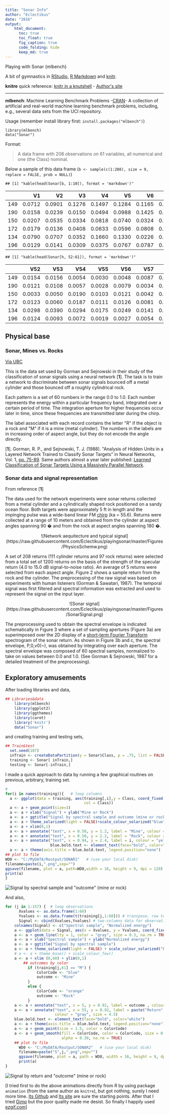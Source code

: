 ```yaml
---
title: "Sonar Info"
author: "Eclectikus"
date: "2016"
output:
    html_document:
      toc: true
      toc_float: true
      fig_caption: true
      code_folding: hide
      keep_md: true
---
```

 Playing with Sonar {mlbench}

A bit of gymnastics in [RStudio](https://www.rstudio.com/), [R Markdown](http://rmarkdown.rstudio.com/) and [knitr](https://cran.r-project.org/web/packages/knitr/index.html).

**knitre** quick reference: [knitr in a knutshell](http://kbroman.org/knitr_knutshell/) - [Author's site](http://yihui.name/knitr/)

---

**mlbench**: Machine Learning Benchmark Problems -[CRAN](https://cran.r-project.org/web/packages/mlbench/index.html)- A collection of artificial and real-world machine learning benchmark problems, including, e.g., several data sets from the UCI repository.

Usage (remember install library first: `install.packages("mlbench")`)
```
library(mlbench)
data("Sonar")
```
Format:

> A data frame with 208 observations on 61 variables, all numerical and one (the Class) nominal.

Below a sample of this data frame (`b <- sample(c(1:208), size = 9, replace = FALSE, prob = NULL)`)


```
## [1] "kable(head(Sonar[b, 1:10]), format = 'markdown')"
```



|    |     V1|     V2|     V3|     V4|     V5|     V6|     V7|     V8|     V9|    V10|
|:---|------:|------:|------:|------:|------:|------:|------:|------:|------:|------:|
|149 | 0.0712| 0.0901| 0.1276| 0.1497| 0.1284| 0.1165| 0.1285| 0.1684| 0.1830| 0.2127|
|190 | 0.0158| 0.0239| 0.0150| 0.0494| 0.0988| 0.1425| 0.1463| 0.1219| 0.1697| 0.1923|
|150 | 0.0207| 0.0535| 0.0334| 0.0818| 0.0740| 0.0324| 0.0918| 0.1070| 0.1553| 0.1234|
|172 | 0.0179| 0.0136| 0.0408| 0.0633| 0.0596| 0.0808| 0.2090| 0.3465| 0.5276| 0.5965|
|134 | 0.0790| 0.0707| 0.0352| 0.1660| 0.1330| 0.0226| 0.0771| 0.2678| 0.5664| 0.6609|
|196 | 0.0129| 0.0141| 0.0309| 0.0375| 0.0767| 0.0787| 0.0662| 0.1108| 0.1777| 0.2245|

```
## [1] "kable(head(Sonar[h, 52:61]), format = 'markdown')"
```



|    |    V52|    V53|    V54|    V55|    V56|    V57|    V58|    V59|    V60|Class |
|:---|------:|------:|------:|------:|------:|------:|------:|------:|------:|:-----|
|149 | 0.0154| 0.0156| 0.0054| 0.0030| 0.0048| 0.0087| 0.0101| 0.0095| 0.0068|M     |
|190 | 0.0121| 0.0108| 0.0057| 0.0028| 0.0079| 0.0034| 0.0046| 0.0022| 0.0021|M     |
|150 | 0.0033| 0.0050| 0.0190| 0.0103| 0.0121| 0.0042| 0.0090| 0.0070| 0.0099|M     |
|172 | 0.0123| 0.0060| 0.0187| 0.0111| 0.0126| 0.0081| 0.0155| 0.0160| 0.0085|M     |
|134 | 0.0298| 0.0390| 0.0294| 0.0175| 0.0249| 0.0141| 0.0073| 0.0025| 0.0101|M     |
|196 | 0.0124| 0.0093| 0.0072| 0.0019| 0.0027| 0.0054| 0.0017| 0.0024| 0.0029|M     |


## Physical base

### Sonar, Mines vs. Rocks
[Via UBC](http://ugrad.stat.ubc.ca/R/library/mlbench/html/Sonar.html)

This is the data set used by Gorman and Sejnowski in their study of the classification of sonar signals using a neural network [**1**]. The task is to train a network to discriminate between sonar signals bounced off a metal cylinder and those bounced off a roughly cylindrical rock.

Each pattern is a set of 60 numbers in the range 0.0 to 1.0. Each number represents the energy within a particular frequency band, integrated over a certain period of time. The integration aperture for higher frequencies occur later in time, since these frequencies are transmitted later during the chirp.

The label associated with each record contains the letter "R" if the object is a rock and "M" if it is a mine (metal cylinder). The numbers in the labels are in increasing order of aspect angle, but they do not encode the angle directly.

[**1**]. Gorman, R. P., and Sejnowski, T. J. (1988). "Analysis of Hidden Units in a Layered Network Trained to Classify Sonar Targets" in Neural Networks, Vol. 1, [pp. 75-89](http://citeseerx.ist.psu.edu/viewdoc/download?doi=10.1.1.299.8959&rep=rep1&type=pdf). Same authors almost a year later published: [Learned Classification of Sonar Targets Using a Massively Parallel Network](https://papers.cnl.salk.edu/PDFs/Learned%20Classification%20of%20Sonar%20Targets%20Using%20a%20Massively%20Parallel%20Network%201988-3231.pdf).



### Sonar data and signal representation
From reference [**1**]

The data used for the network experiments were sonar returns collected from a metal cylinder and a cylindrically shaped rock positioned on a sandy ocean floor. Both targets were approximately 5 ft in length and the impinging pulse was a wide-band linear FM [chirp](https://en.wikipedia.org/wiki/Chirp) (ka = 55.6). Returns were collected at a range of 10 meters and obtained from the cylinder at aspect angles spanning 90 � and from the rock at aspect angles spanning 180 �.

<p align="center">![Network aequitecture and typical signal](https://raw.githubusercontent.com/Eclectikus/playingsonar/master/Figures/PhysicsSchemw.png)</p>

A set of 208 returns (111 cylinder returns and 97 rock returns) were selected from a total set of 1200 returns on the basis of the strength of the specular return (4.0 to 15.0 dB signal-to-noise ratio). An average of 5 returns were selected from each aspect angle. Figure 2 shows a sample return from the rock and the cylinder. The preprocessing of the raw signal was based on experiments with human listeners (Gorman & Sawatari, 1987). The temporal signal was first filtered and spectral information was extracted and used to represent the signal on the input layer.

<p align="center">![Sonar signal](https://raw.githubusercontent.com/Eclectikus/playingsonar/master/Figures/SonarSignal.png)</p>

The preprocessing used to obtain the spectral envelope is indicated schematically in Figure 3 where a set of sampling apertures (Figure 3a) are superimposed over the 2D display of a [short-term Fourier Transform](https://en.wikipedia.org/wiki/Short-time_Fourier_transform) spectrogram of the sonar return. As shown in Figure 3b and c, the spectral envelope, P,0,v0(~), was obtained by integrating over each aperture. The spectral envelope was composed of 60 spectral samples, normalized to take on values between 0.0 and 1.0. (See Gorman & Sejnowski, 1987 for a detailed treatment of the preprocessing).

## Exploratory amusements

After loading libraries and data,


```r
## Libraries&data
    library(mlbench)
    library(ggplot2)
    library(ggthemes)
    library(caret)
    library('knitr')
    data("Sonar")
```

and creating training and testing sets,


```r
## Train&test
  set.seed(107)
  inTrain <- createDataPartition(y = Sonar$Class, p = .75, list = FALSE)
  training <- Sonar[ inTrain,]
  testing <- Sonar[-inTrain,]
```

I made a quick approach to data by running a few graphical routines on previous, arbitrary, training set. 


```r
# 
for(i in names(training)){   # loop columns
  a <- ggplot(data = training, aes(training[,i],y = Class, coord_fixed(),
                                   col = Class))
  a <- a + geom_point(size=3)
  a <- a + xlab("Signal") + ylab("Mine or Rock") 
  a <- a + ggtitle("Signal by spectral sample and outcome (mine or rock)")
  a <- a + theme_solarized(light = FALSE)+scale_colour_solarized("blue")
  a <- a + xlim(0,1)
  a <- a + annotate("text", x = 0.50, y = 1.2, label = "Mine", colour = "white")
  a <- a + annotate("text", x = 0.50, y = 2.2, label = "Rock", colour = "white")
  a <- a + annotate("text", x = 0.94, y = 2.4, label = i, colour = "yellow", size = 7.5)
                    blue.bold.text <- element_text(face="bold", color="white")
  a <- a + theme(axis.title = blue.bold.text, legend.position="none")
## plot to file
WD0 <- "C:/MyDATA/Routput/SONAR1"   # (use your local disk)
filename=paste(i,".png",sep="")
ggsave(filename, plot = a, path=WD0,width = 16, height = 9, dpi = 120)
print(a)
}
```

![*Signal by spectral sample and "outcome" (mine or rock)*](https://raw.githubusercontent.com/Eclectikus/playingsonar/master/Figures/Sonar1_1200xVia_ezgif.com.gif)

And also,


```r
for (j in 1:157) {  # loop observations
      Xvalues <- as.data.frame(1:60)
      Yvalues <- as.data.frame(t(training[j,1:60])) # transpose, row to column
      Signal <- cbind(Xvalues,Yvalues) # two-columns data for observation 'j'
    colnames(Signal) <- c("Spectral sample", "Normalized energy")
    a <- ggplot(data = Signal, aes(x = Xvalues, y = Yvalues, coord_fixed()))
    a <- a + geom_line(lty = 1, color = "gray", size = 0.3, na.rm = TRUE)
    a <- a + xlab("Spectral sample") + ylab("Normalized energy") 
    a <- a + ggtitle("Signal by spectral sample")
    a <- a + theme_solarized(light = FALSE) + scale_colour_solarized("blue")
    # a <- a + theme_base() + scale_colour_few()
    a <- a + xlim (0,60) + ylim(0,1)
        ## outcomes by color
          if (training[j,61] == "M") {
              ColorCode <- "blue"
              outcome <- "Mine"
          }
          else {
              ColorCode <- "orange"
              outcome <- "Rock"
          }
    a <- a + annotate("text", x = 5, y = 0.92, label = outcome , colour = ColorCode, size = 5.4)
    a <- a + annotate("text", x = 55, y = 0.92, label = paste("Return", j),
                      colour = "gray", size = 4.5)
    blue.bold.text <- element_text(face="bold", color="white")
    a <- a + theme(axis.title = blue.bold.text, legend.position="none")
    a <- a + geom_point(size = 1.5, color = ColorCode)
    a <- a + geom_smooth(fill = ColorCode, color = ColorCode, size = 0.75,
                         alpha = 0.30, na.rm = TRUE)
    ## plot to file
      WD0 <- "C:/MyDATA/Routput/SONAR2"   # (use your local disk)
      filename=paste("S",j,".png",sep="")
      ggsave(filename, plot = a, path = WD0, width = 16, height = 9, dpi = 120)
      print(a)
}
```

![*Signal by return and "outcome" (mine or rock)*](https://github.com/Eclectikus/playingsonar/blob/master/Figures/Sonar2_1200xVia_ezgif.com.gif?raw=true)

[I tried first to do the above animations directly from R by using package `animation` (from the same author as `knitre`), but got nothing, surely I need more time. [Its Github](https://github.com/yihui/animation) and [Its site](http://yihui.name/animation/) are sure the starting points. After that I tried [Gimp](https://www.gimp.org/) but the poor quality made me desist. So finally I happily used [ezgif.com](http://ezgif.com/)]




